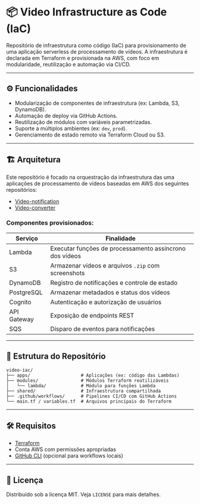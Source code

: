 # 📦 Video Infrastructure as Code (IaC)

Repositório de infraestrutura como código (IaC) para provisionamento de uma aplicação serverless de processamento de vídeos. A infraestrutura é declarada em Terraform e provisionada na AWS, com foco em modularidade, reutilização e automação via CI/CD.

---

## ⚙️ Funcionalidades

- Modularização de componentes de infraestrutura (ex: Lambda, S3, DynamoDB).
- Automação de deploy via GitHub Actions.
- Reutilização de módulos com variáveis parametrizadas.
- Suporte a múltiplos ambientes (ex: `dev`, `prod`).
- Gerenciamento de estado remoto via Terraform Cloud ou S3.

---

## 🏗️ Arquitetura

Este repositório é focado na orquestração da infraestrutura das uma aplicações de processamento de vídeos baseadas em AWS dos seguintes repositórios:
- [Video-notification](https://github.com/cloud-burger/video-notification)
- [Video-converter](https://github.com/cloud-burger/video-converter)

### Componentes provisionados:

| Serviço     | Finalidade                                                 |
|-------------|------------------------------------------------------------|
| Lambda      | Executar funções de processamento assíncrono dos vídeos   |
| S3          | Armazenar vídeos e arquivos `.zip` com screenshots        |
| DynamoDB    | Registro de notificações e controle de estado             |
| PostgreSQL  | Armazenar metadados e status dos vídeos                   |
| Cognito     | Autenticação e autorização de usuários                    |
| API Gateway | Exposição de endpoints REST                               |
| SQS         | Disparo de eventos para notificações                      |

---

## 📂 Estrutura do Repositório

```
video-iac/
├── apps/                   # Aplicações (ex: código das Lambdas)
├── modules/                # Módulos Terraform reutilizáveis
│   └── lambda/             # Módulo para funções Lambda
├── shared/                 # Infraestrutura compartilhada
├── .github/workflows/      # Pipelines CI/CD com GitHub Actions
└── main.tf / variables.tf  # Arquivos principais do Terraform
```

---

## 🛠️ Requisitos

- [Terraform](https://www.terraform.io/downloads)
- Conta AWS com permissões apropriadas
- [GitHub CLI](https://cli.github.com/) (opcional para workflows locais)

---

## 📄 Licença

Distribuído sob a licença MIT. Veja `LICENSE` para mais detalhes.
